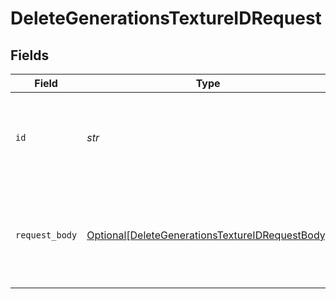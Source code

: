 # DeleteGenerationsTextureIDRequest


## Fields

| Field                                                                                                               | Type                                                                                                                | Required                                                                                                            | Description                                                                                                         |
| ------------------------------------------------------------------------------------------------------------------- | ------------------------------------------------------------------------------------------------------------------- | ------------------------------------------------------------------------------------------------------------------- | ------------------------------------------------------------------------------------------------------------------- |
| `id`                                                                                                                | *str*                                                                                                               | :heavy_check_mark:                                                                                                  | _"id" is required (enter it either in parameters or request body)_                                                  |
| `request_body`                                                                                                      | [Optional[DeleteGenerationsTextureIDRequestBody]](../../models/operations/deletegenerationstextureidrequestbody.md) | :heavy_minus_sign:                                                                                                  | Query parameters can also be provided in the request body as a JSON object                                          |